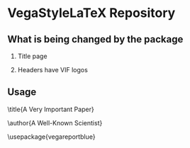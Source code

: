 # VegaStyleLaTeX Repository

## What is being changed by the package

1. Title page

2. Headers have VIF logos

## Usage
\title{A Very Important Paper}

\author{A Well-Known Scientist}

\usepackage{vegareportblue}
